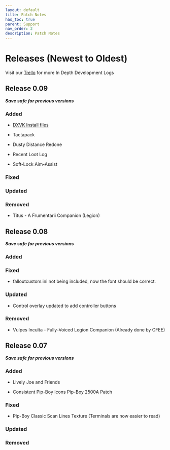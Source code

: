 ```yaml
---
layout: default
title: Patch Notes
has_toc: true
parent: Support
nav_order: 2
description: Patch Notes
---
```


# **Releases (Newest to Oldest)**
Visit our [Trello](https://www.modlists.net/01CapitalPunishment/2-Trello/) for more In Depth Development Logs

## **Release 0.09**
_**Save safe for previous versions**_

### **Added**

* [DXVK Install files](https://www.modlists.net/04Nostalgia/Installation%20Guide/6-Optional-DVXK-Install/)

* Tactapack

* Dusty Distance Redone

* Recent Loot Log

* Soft-Lock Aim-Assist

### **Fixed**

### **Updated**

### **Removed**

* Titus - A Frumentarii Companion (Legion)

## **Release 0.08** 
_**Save safe for previous versions**_

### **Added**

### **Fixed**

* falloutcustom.ini not being included, now the font should be correct.

### **Updated**

* Control overlay updated to add controller buttons


### **Removed**

* Vulpes Inculta - Fully-Voiced Legion Companion (Already done by CFEE)

## **Release 0.07**
_**Save safe for previous versions**_

### **Added**

* Lively Joe and Friends

* Consistent Pip-Boy Icons Pip-Boy 2500A Patch

### **Fixed**

* Pip-Boy Classic Scan Lines Texture
(Terminals are now easier to read)

### **Updated**


### **Removed**

